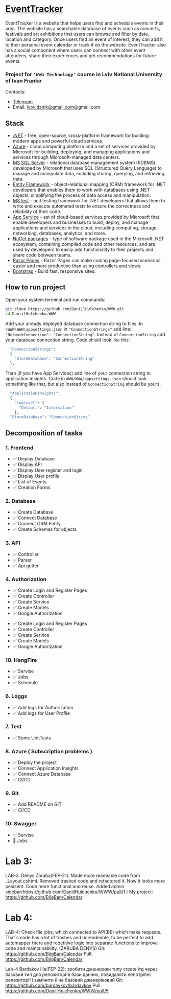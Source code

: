 ﻿# [EventTracker](https://silver-side.azurewebsites.net/)
EventTracker is a website that helps users find and schedule events in their area. The website has a searchable database of events such as concerts, festivals and art exhibitions that users can browse and filter by date, location and category. Once users find an event of interest, they can add it to their personal event calendar or track it on the website. EventTracker also has a social component where users can connect with other event attendees, share their experiences and get recommendations for future events.
### Project for `'Web Technology'` course in Lviv National University of Ivan Franko

Contacts:

- [Telegram](https://t.me/silverus_morgan)
- Email: lvov.danik@gmail.com@gmail.com

## Stack

- [.NET](https://dotnet.microsoft.com/) - free, open-source, cross-platform framework for building modern apps and powerful cloud services.
- [Azure](https://azure.microsoft.com/) - cloud computing platform and a set of services provided by Microsoft for building, deploying, and managing applications and services through Microsoft-managed data centers.
- [MS SQL Server](https://www.microsoft.com/sql-server/sql-server-2019) - relational database management system (RDBMS) developed by Microsoft that uses SQL (Structured Query Language) to manage and manipulate data, including storing, querying, and retrieving data.
- [Entity Framework](https://learn.microsoft.com/uk-ua/ef/) - object-relational mapping (ORM) framework for .NET developers that enables them to work with databases using .NET objects, simplifying the process of data access and manipulation.
- [MSTest](https://learn.microsoft.com/uk-ua/dotnet/core/testing/unit-testing-with-mstest) - unit testing framework for .NET developers that allows them to write and execute automated tests to ensure the correctness and reliability of their code.
- [App Service](https://azure.microsoft.com/en-us/products/app-service/) - set of cloud-based services provided by Microsoft that enable developers and businesses to build, deploy, and manage applications and services in the cloud, including computing, storage, networking, databases, analytics, and more.
- [NuGet packages](https://learn.microsoft.com/uk-ua/nuget/) - type of software package used in the Microsoft .NET ecosystem, containing compiled code and other resources, and are used by developers to easily add functionality to their projects and share code between teams.
- [Razor Pages](https://learn.microsoft.com/en-us/aspnet/core/razor-pages/?view=aspnetcore-7.0&tabs=visual-studio) - Razor Pages can make coding page-focused scenarios easier and more productive than using controllers and views.
- [Bootstrap](https://getbootstrap.com/) - Build fast, responsive sites.

## How to run project

Open your system terminal and run commands:

```sh
git clone https://github.com/DaniilHulchenko/WWW.git
cd DaniilHulchenko.WWW
```

Add your already deployed database connection string to files:
In `\WWW\WWW\appsettings.json` in `"ConnectionStrings"` add line: `"NetworkConnection": "ConnectionString"`. Instead of `ConnectionString` add your database connection string. Code shluld look like this:

```sh
  "ConnectionStrings":
  {
    "StoreDatabase": "ConnectionString"
  },
```

Than (if you have App Services) add line of your connection string to application insights. Code in `WWW/WWW/appsettings.json` should look something like that, but also instead of `ConnectionString` should be yours.

```sh
  "ApplicationInsights":
  {
    "LogLevel": {
      "Default": "Information"
    },
  "StoreDatabase": "ConnectionString"
```

## Decomposition of tasks

### 1. Frontend

- ✅ Display Database
- ✅ Display API
- ✅ Display User register and login
- ✅ Display User profile
- ✅ List of Events
- ✅ Creation Forms

### 2. Database

- ✅ Create Database
- ✅ Connect Database
- ✅ Connect ORM Entity
- ✅ Create Schemas for objects

### 3. API

- ✅ Controller
- ✅ Parser
- ✅ Api getter

### 4. Authorization
* ✅ Create Login and Register Pages
* ✅ Create Controller
* ✅ Create Service
* ✅ Create Models
* ✅ Google Authorization

- ✅ Create Login and Register Pages
- ✅ Create Controller
- ✅ Create Service
- ✅ Create Models
- ✅ Google Authorization

### 10. HangFire

- ✅ Servise
- ✅ Jobs
- ✅ Schedule

### 6. Loggs

- ✅ Add logs for Authorization
- ✅ Add logs for User Profile

### 7. Test

- ✅ Some UnitTests

### 8. Azure ( Subscription problems )

- ✅ Deploy the project
- ✅ Connect Application Insights
- ✅ Connect Azure Database
- ✅ CI/CD

### 9. Git

- ✅ Add README on GIT
- ✅ CI/CD


### 10. Swagger
- ✅ Servise
- 🔳 Jobs

Lab 3:
=======
LAB-3. Denys Zaruba(FEP-21): Made more readeable code from \_Layout.cshtml. Removed trashed code and refactored it. Now it looks more pelasent. Code more functional and reuse. Added admin sidebar(https://github.com/DaniilHulchenko/WWW/pull/1 )
My project: https://github.com/BiigBan/Calendar

Lab 4:
=======
LAB-4: Check file jobs, which connected to API(BE) which make requests. That`s code has a lot of trashes and unreadeable, to be perfect to add automapper there and repetitive logic into separate functions to improve code and maintainability. (ZARUBA DENYS)
Git: https://github.com/BiigBan/Calendar
Pull: https://github.com/BiigBan/Calendar

Lab-4 Bardakov Illa(FEP-22): зробити дженерики типу create ітд через базовий тип для репозиторіїв бази данних, повидаляти непотрібні репезиторії і замінити ії на базовий дженеріковий 
Git: https://github.com/bardavkov/bardavkov 
Pull: https://github.com/DaniilHulchenko/WWW/pull/5
